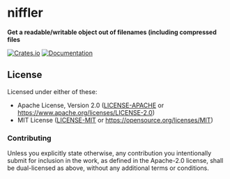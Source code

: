 <meta charset="utf-8"/>

# niffler

**Get a readable/writable object out of filenames (including compressed files**

[![Crates.io](https://img.shields.io/crates/v/niffler.svg)](https://crates.io/crates/niffler)
[![Documentation](https://docs.rs/niffler/badge.svg)](https://docs.rs/niffler/)

## License

Licensed under either of these:

 * Apache License, Version 2.0 ([LICENSE-APACHE](LICENSE-APACHE) or https://www.apache.org/licenses/LICENSE-2.0)
 * MIT License ([LICENSE-MIT](LICENSE-MIT) or https://opensource.org/licenses/MIT)

### Contributing

Unless you explicitly state otherwise, any contribution you intentionally submit for inclusion in the work, as defined
in the Apache-2.0 license, shall be dual-licensed as above, without any additional terms or conditions.
